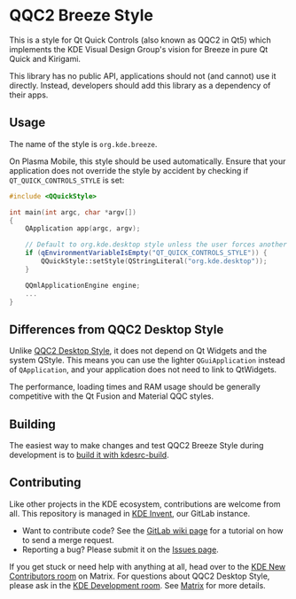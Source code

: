 # QQC2 Breeze Style

This is a style for Qt Quick Controls (also known as QQC2 in Qt5) which implements the KDE Visual Design Group's vision for Breeze in pure Qt Quick and Kirigami. 

This library has no public API, applications should not (and cannot) use it directly. Instead, developers should add this library as a dependency of their apps.

## Usage

The name of the style is `org.kde.breeze`.

On Plasma Mobile, this style should be used automatically. Ensure that your application does not override the style by accident by checking if `QT_QUICK_CONTROLS_STYLE` is set:

```c++
#include <QQuickStyle>

int main(int argc, char *argv[])
{
    QApplication app(argc, argv);

    // Default to org.kde.desktop style unless the user forces another style
    if (qEnvironmentVariableIsEmpty("QT_QUICK_CONTROLS_STYLE")) {
        QQuickStyle::setStyle(QStringLiteral("org.kde.desktop"));
    }

    QQmlApplicationEngine engine;
    ...
}
```

## Differences from QQC2 Desktop Style

Unlike [QQC2 Desktop Style](https://invent.kde.org/frameworks/qqc2-desktop-style), it does not depend on Qt Widgets and the system QStyle. This means you can use the lighter `QGuiApplication` instead of `QApplication`, and your application does not need to link to QtWidgets.

The performance, loading times and RAM usage should be generally competitive with the Qt Fusion and Material QQC styles.

## Building

The easiest way to make changes and test QQC2 Breeze Style during development is to [build it with kdesrc-build](https://community.kde.org/Get_Involved/development/Build_software_with_kdesrc-build).

## Contributing

Like other projects in the KDE ecosystem, contributions are welcome from all. This repository is managed in [KDE Invent](https://invent.kde.org/plasma/qqc2-breeze-style), our GitLab instance.

* Want to contribute code? See the [GitLab wiki page](https://community.kde.org/Infrastructure/GitLab) for a tutorial on how to send a merge request.
* Reporting a bug? Please submit it on the [Issues page](https://invent.kde.org/plasma/qqc2-breeze-style/-/issues).

If you get stuck or need help with anything at all, head over to the [KDE New Contributors room](https://go.kde.org/matrix/#/#kde-welcome:kde.org) on Matrix. For questions about QQC2 Desktop Style, please ask in the [KDE Development room](https://go.kde.org/matrix/#/#kde-devel:kde.org). See [Matrix](https://community.kde.org/Matrix) for more details.

